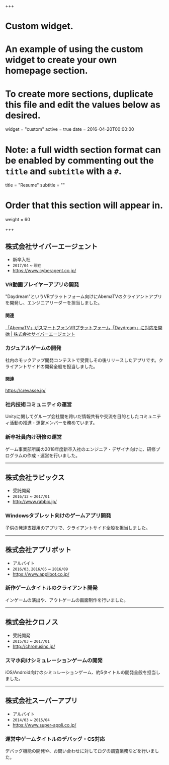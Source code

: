 +++
# Custom widget.
# An example of using the custom widget to create your own homepage section.
# To create more sections, duplicate this file and edit the values below as desired.
widget = "custom"
active = true
date = 2016-04-20T00:00:00

# Note: a full width section format can be enabled by commenting out the `title` and `subtitle` with a `#`.
title = "Resume"
subtitle = ""

# Order that this section will appear in.
weight = 60

+++

## 株式会社サイバーエージェント

- 新卒入社
- `2017/04` ~ `現在`
- https://www.cyberagent.co.jp/

### VR動画プレイヤーアプリの開発

"Daydream"というVRプラットフォーム向けにAbemaTVのクライアントアプリを開発し、エンジニアリーダーを担当しました。

#### 関連

[「AbemaTV」がスマートフォンVRプラットフォーム「Daydream」に対応を開始 | 株式会社サイバーエージェント](https://www.cyberagent.co.jp/news/detail/id=21360)


### カジュアルゲームの開発

社内のモックアップ開発コンテストで受賞しその後リリースしたアプリです。クライアントサイドの開発全般を担当しました。

#### 関連

https://crevasse.jp/

### 社内技術コミュニティの運営

Unityに関してグループ会社間を跨いだ情報共有や交流を目的としたコミュニティ活動の推進・運営メンバーを務めています。

### 新卒社員向け研修の運営

ゲーム事業部所属の2018年度新卒入社のエンジニア・デザイナ向けに、研修プログラムの作成・運営を行いました。

---

## 株式会社ラビックス

- 受託開発
- `2016/12` ~ `2017/01`
- http://www.rabbix.jp/

### Windowsタブレット向けのゲームアプリ開発

子供の発達支援用のアプリで、クライアントサイド全般を担当しました。

---

## 株式会社アプリボット

- アルバイト
- `2016/03`, `2016/05` ~ `2016/09`
- https://www.applibot.co.jp/

### 新作ゲームタイトルのクライアント開発

インゲームの演出や、アウトゲームの画面制作を行いました。

---

## 株式会社クロノス

- 受託開発
- `2015/03` ~ `2017/01`
- http://chronusinc.jp/

### スマホ向けシミュレーションゲームの開発

iOS/Android向けのシミュレーションゲーム、約5タイトルの開発全般を担当しました。

---

## 株式会社スーパーアプリ

- アルバイト
- `2014/03` ~ `2015/04`
- https://www.super-appli.co.jp/

### 運営中ゲームタイトルのデバッグ・CS対応

デバッグ機能の開発や、お問い合わせに対してログの調査業務などを行いました。
